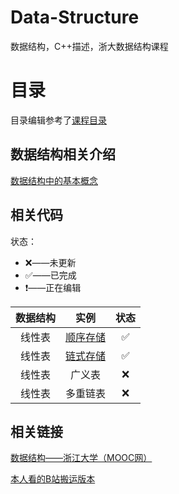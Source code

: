 # Data-Structure
数据结构，C++描述，浙大数据结构课程

# 目录
目录编辑参考了[课程目录](https://www.icourse163.org/course/ZJU-93001)

## 数据结构相关介绍

[数据结构中的基本概念](https://github.com/Wishrem/Data-Structure/blob/main/Chp%201/note.md)

## 相关代码

状态：

- ❌——未更新
- ✅——已完成
- ❗️——正在编辑




| 数据结构 |   实例   | 状态 |
|:------: | :------: | :--: |
|  线性表  | [顺序存储](https://github.com/Wishrem/Data-Structure/blob/main/Chp%202/List.cpp) |  ✅   |
|  线性表  | [链式存储](https://github.com/Wishrem/Data-Structure/blob/main/Chp%202/LinkedL.cpp) |  ✅   |
|  线性表  | 广义表 |  ❌  |
|  线性表  | 多重链表 | ❌ |
## 相关链接

[数据结构——浙江大学（MOOC网）](https://www.icourse163.org/course/ZJU-93001)

[本人看的B站搬运版本](https://www.bilibili.com/video/BV1Kb41127fT)

